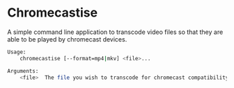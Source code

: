 # Chromecastise

A simple command line application to transcode video files so that they are
able to be played by chromecast devices.

```bash
Usage:
	chromecastise [--format=mp4|mkv] <file>...

Arguments:
	<file>	The file you wish to transcode for chromecast compatibility
```
